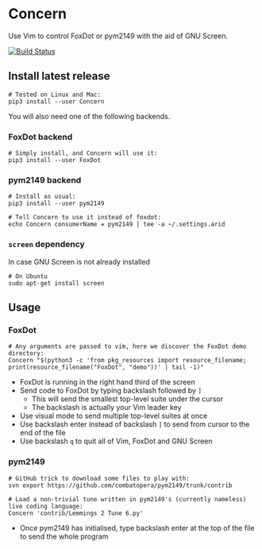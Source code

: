 # Concern
Use Vim to control FoxDot or pym2149 with the aid of GNU Screen.

[![Build Status](https://travis-ci.org/combatopera/Concern.svg?branch=master)](https://travis-ci.org/combatopera/Concern)

## Install latest release
```
# Tested on Linux and Mac:
pip3 install --user Concern
```
You will also need one of the following backends.

### FoxDot backend
```
# Simply install, and Concern will use it:
pip3 install --user FoxDot
```
### pym2149 backend
```
# Install as usual:
pip3 install --user pym2149

# Tell Concern to use it instead of foxdot:
echo Concern consumerName = pym2149 | tee -a ~/.settings.arid
```

### `screen` dependency
In case GNU Screen is not already installed
```
# On Ubuntu
sudo apt-get install screen
```

## Usage
### FoxDot
```
# Any arguments are passed to vim, here we discover the FoxDot demo directory:
Concern "$(python3 -c 'from pkg_resources import resource_filename; print(resource_filename("FoxDot", "demo"))' | tail -1)"
```
* FoxDot is running in the right hand third of the screen
* Send code to FoxDot by typing backslash followed by `]`
    * This will send the smallest top-level suite under the cursor
    * The backslash is actually your Vim leader key
* Use visual mode to send multiple top-level suites at once
* Use backslash enter instead of backslash `]` to send from cursor to the end of the file
* Use backslash `q` to quit all of Vim, FoxDot and GNU Screen

### pym2149
```
# GitHub trick to download some files to play with:
svn export https://github.com/combatopera/pym2149/trunk/contrib

# Load a non-trivial tune written in pym2149's (currently nameless) live coding language:
Concern 'contrib/Lemmings 2 Tune 6.py'
```
* Once pym2149 has initialised, type backslash enter at the top of the file to send the whole program
